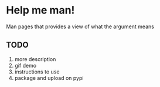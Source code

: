 # Help me man!

Man pages that provides a view of what the argument means

## TODO
1. more description
2. gif demo
3. instructions to use
4. package and upload on pypi
